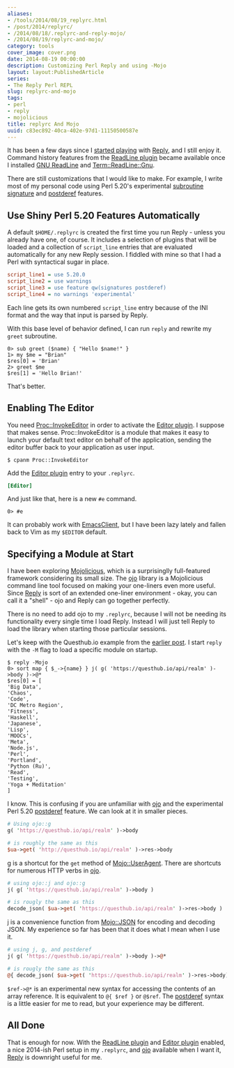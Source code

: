 ```yaml
---
aliases:
- /tools/2014/08/19_replyrc.html
- /post/2014/replyrc/
- /2014/08/18/.replyrc-and-reply-mojo/
- /2014/08/19/replyrc-and-mojo/
category: tools
cover_image: cover.png
date: 2014-08-19 00:00:00
description: Customizing Perl Reply and using -Mojo
layout: layout:PublishedArticle
series:
- The Reply Perl REPL
slug: replyrc-and-mojo
tags:
- perl
- reply
- mojolicious
title: replyrc And Mojo
uuid: c83ec892-40ca-402e-97d1-11150500587e
---
```


[started playing]: /post/2014/08/repl-in-perl-with-reply
[Reply]: https://metacpan.org/pod/Reply
[GNU ReadLine]: http://cnswww.cns.cwru.edu/php/chet/readline/rltop.html
[ReadLine plugin]: https://metacpan.org/pod/Reply::Plugin::ReadLine
[Term::ReadLine::Gnu]: https://metacpan.org/pod/Term::ReadLine::Gnu

It has been a few days since I [started playing][] with [Reply][], and
I still enjoy it. Command history features from the
[ReadLine plugin][] became available once I installed [GNU ReadLine][]
and [Term::ReadLine::Gnu][].
<!--more-->

[subroutine signature]: http://perldoc.perl.org/perldelta.html#Experimental-Subroutine-signatures
[postderef]: http://perldoc.perl.org/perldelta.html#Experimental-Postfix-Dereferencing

There are still customizations that I would like to make. For
example, I write most of my personal code using Perl 5.20's experimental
[subroutine signature][] and [postderef][] features.

## Use Shiny Perl 5.20 Features Automatically

A default `$HOME/.replyrc` is created the first time you run
Reply - unless you already have one, of course. It includes a
selection of plugins that will be loaded and a collection of
`script_line` entries that are evaluated automatically for any new
Reply session. I fiddled with mine so that I had a Perl with
syntactical sugar in place.

``` ini
script_line1 = use 5.20.0
script_line2 = use warnings
script_line3 = use feature qw(signatures postderef)
script_line4 = no warnings 'experimental'
```

Each line gets its own numbered `script_line` entry because of the INI
format and the way that input is parsed by Reply.

With this base level of behavior defined, I can run `reply` and
rewrite my `greet` subroutine.


    0> sub greet ($name) { "Hello $name!" }
    1> my $me = "Brian"
    $res[0] = 'Brian'
    2> greet $me
    $res[1] = 'Hello Brian!'

That's better.

## Enabling The Editor

[Proc::InvokeEditor]: https://metacpan.org/pod/Proc::InvokeEditor
[Editor plugin]: https://metacpan.org/pod/Reply::Plugin::Editor

You need [Proc::InvokeEditor][] in order to activate the
[Editor plugin][]. I suppose that makes sense. Proc::InvokeEditor is a
module that makes it easy to launch your default text editor on behalf
of the application, sending the editor buffer back to your application
as user input.

    $ cpanm Proc::InvokeEditor

Add the [Editor plugin][] entry to your `.replyrc`.

``` ini
[Editor]
```

And just like that, here is a new `#e` command.

    0> #e

[EmacsClient]: /post/2014/06/start-using-emacsclient

It can probably work with [EmacsClient][], but I have been lazy lately
and fallen back to Vim as my `$EDITOR` default.

## Specifying a Module at Start

[Mojolicious]: http://mojolicio.us/
[ojo]: http://mojolicio.us/perldoc/ojo

I have been exploring [Mojolicious][], which is a surprisinglly
full-featured framework considering its small size. The [ojo][]
library is a Mojolicious command line tool focused on making your
one-liners even more useful. Since [Reply][] is sort of an
extended one-liner environment - okay, you can call it a "shell" -
ojo and Reply can go together perfectly.

There is no need to add ojo to my `.replyrc`, because I will not be
needing its functionality every single time I load Reply. Instead I
will just tell Reply to load the library when starting those
particular sessions.

[earlier post]: /post/2014/08/repl-in-perl-with-reply

Let's keep with the Questhub.io example from the [earlier post][].
I start `reply` with the `-M` flag to load a specific module on startup.

    $ reply -Mojo
    0> sort map { $_->{name} } j( g( 'https://questhub.io/api/realm' )->body )->@*
    $res[0] = [
    'Big Data',
    'Chaos',
    'Code',
    'DC Metro Region',
    'Fitness',
    'Haskell',
    'Japanese',
    'Lisp',
    'MOOCs',
    'Meta',
    'Node.js',
    'Perl',
    'Portland',
    'Python (Ru)',
    'Read',
    'Testing',
    'Yoga + Meditation'
    ]

I know. This is confusing if you are unfamiliar with
[ojo][] and the experimental Perl 5.20 [postderef][] feature. We can
look at it in smaller pieces.

``` perl
# Using ojo::g
g( 'https://questhub.io/api/realm' )->body

# is roughly the same as this
$ua->get( 'http://questhub.io/api/realm' )->res->body
```

[g]: http://mojolicio.us/perldoc/ojo#g
[Mojo::UserAgent]: http://mojolicio.us/perldoc/Mojo/UserAgent

[g][] is a shortcut for the `get` method of [Mojo::UserAgent][]. There
are shortcuts for numerous HTTP verbs in [ojo][].

``` perl
# using ojo::j and ojo::g
j( g( 'https://questhub.io/api/realm' )->body )

# is rougly the same as this
decode_json( $ua->get( 'https://questhub.io/api/realm' )->res->body )
```

[j]: http://mojolicio.us/perldoc/ojo#j
[Mojo::JSON]: http://mojolicio.us/perldoc/Mojo/JSON#j

[j][] is a convenience function from [Mojo::JSON][] for encoding and
decoding JSON. My experience so far has been that it does what I mean
when I use it.

``` perl
# using j, g, and postderef
j( g( 'https://questhub.io/api/realm' )->body )->@*

# is rougly the same as this
@{ decode_json( $ua->get( 'https://questhub.io/api/realm' )->res->body) }
```

`$ref->@*` is an experimental new syntax for accessing the contents of
an array reference. It is equivalent to `@{ $ref }` or `@$ref`. The
[postderef][] syntax is a little easier for me to read, but your
experience may be different.

## All Done

That is enough for now. With the [ReadLine plugin][] and
[Editor plugin][] enabled, a nice 2014-ish Perl setup in my `.replyrc`,
and [ojo][] available when I want it, [Reply][] is downright useful
for me.
